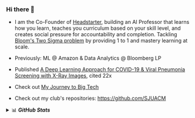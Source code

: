### Hi there 👋
- I am the Co-Founder of [Headstarter](https://www.theheadstarter.com/), building an AI Professor that learns how you learn, teaches you curriculum based on your skill level, and creates social pressure for accountability and completion. Tackling [Bloom's Two Sigma problem](https://web.mit.edu/5.95/readings/bloom-two-sigma.pdf) by providing 1 to 1 and mastery learning at scale. 

- Previously: ML @ Amazon & Data Analytics @ Bloomberg LP

- Published [A Deep Learning Approach for COVID-19 & Viral Pneumonia Screening with X-Ray Images](https://dl.acm.org/doi/10.1145/3431804), cited 22x

- Check out [My Journey to Big Tech](https://www.sjuacm.com/blog/FaizansJourneytoBigTech)

- Check out my club's repositories: https://github.com/SJUACM


<!--
**faizancodes/faizancodes** is a ✨ _special_ ✨ repository because its `README.md` (this file) appears on your GitHub profile.

Here are some ideas to get you started:

- 🔭 I’m currently working on ...
- 🌱 I’m currently learning ...
- 👯 I’m looking to collaborate on ...
- 🤔 I’m looking for help with ...
- 💬 Ask me about ...
- 📫 How to reach me: ...
- 😄 Pronouns: ...
- ⚡ Fun fact: ...
-->

<details>
<summary>📊 <b><i>GitHub Stats</i></b></summary>
<img src="https://github-readme-stats.vercel.app/api?username=faizancodes&show_icons=true&theme=gotham" alt="Faizan's GitHub Stats" />
</details>

